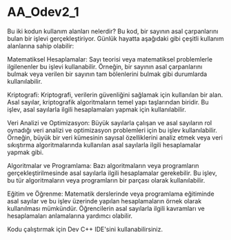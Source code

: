 # AA_Odev2_1

Bu iki kodun kullanım alanları nelerdir?
Bu kod, bir sayının asal çarpanlarını bulan bir işlevi gerçekleştiriyor. Günlük hayatta aşağıdaki gibi çeşitli kullanım alanlarına sahip olabilir:

Matematiksel Hesaplamalar: Sayı teorisi veya matematiksel problemlerle ilgilenenler bu işlevi kullanabilir. Örneğin, bir sayının asal çarpanlarını bulmak veya verilen bir sayının tam bölenlerini bulmak gibi durumlarda kullanılabilir.

Kriptografi: Kriptografi, verilerin güvenliğini sağlamak için kullanılan bir alan. Asal sayılar, kriptografik algoritmaların temel yapı taşlarından biridir. Bu işlev, asal sayılarla ilgili hesaplamaları yapmak için kullanılabilir.

Veri Analizi ve Optimizasyon: Büyük sayılarla çalışan ve asal sayıların rol oynadığı veri analizi ve optimizasyon problemleri için bu işlev kullanılabilir. Örneğin, büyük bir veri kümesinin sayısal özelliklerini analiz etmek veya veri sıkıştırma algoritmalarında kullanılan asal sayılarla ilgili hesaplamalar yapmak gibi.

Algoritmalar ve Programlama: Bazı algoritmaların veya programların gerçekleştirilmesinde asal sayılarla ilgili hesaplamalar gerekebilir. Bu işlev, bu tür algoritmaların veya programların bir parçası olarak kullanılabilir.

Eğitim ve Öğrenme: Matematik derslerinde veya programlama eğitiminde asal sayılar ve bu işlev üzerinde yapılan hesaplamaların örnek olarak kullanılması mümkündür. Öğrencilerin asal sayılarla ilgili kavramları ve hesaplamaları anlamalarına yardımcı olabilir.

Kodu çalıştırmak için Dev C++ IDE'sini kullanabilirsiniz.

